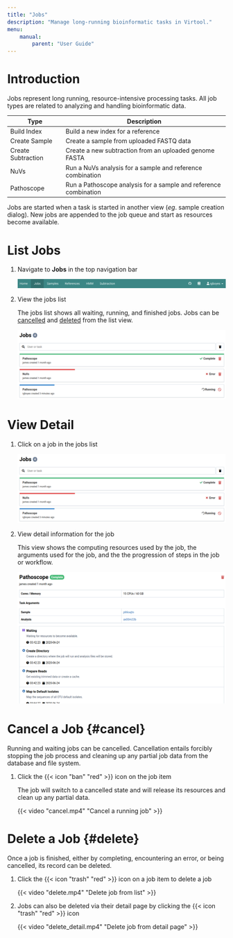 ```yaml
---
title: "Jobs"
description: "Manage long-running bioinformatic tasks in Virtool."
menu:
    manual:
        parent: "User Guide"
---
```


# Introduction

Jobs represent long running, resource-intensive processing tasks. All job types are related to analyzing and handling bioinformatic data.

| Type               | Description                                                      |
| ------------------ | ---------------------------------------------------------------- |
| Build Index        | Build a new index for a reference                                |
| Create Sample      | Create a sample from uploaded FASTQ data                         |
| Create Subtraction | Create a new subtraction from an uploaded genome FASTA           |
| NuVs               | Run a NuVs analysis for a sample and reference combination       |
| Pathoscope         | Run a Pathoscope analysis for a sample and reference combination |

Jobs are started when a task is started in another view (_eg_. sample creation dialog). New jobs are appended to the job queue and start as resources become available.

# List Jobs

1. Navigate to **Jobs** in the top navigation bar

    ![Jobs Navigation](nav.png)

2. View the jobs list

    The jobs list shows all waiting, running, and finished jobs. Jobs can be [cancelled](#cancel) and [deleted](#delete) from the list view.

    ![Jobs List](list.png)

# View Detail

1. Click on a job in the jobs list

    ![Jobs List](list.png)

2. View detail information for the job

    This view shows the computing resources used by the job, the arguments used for the job, and the the progression of steps in the job or workflow.

    ![Jobs Navigation](detail.png)

# Cancel a Job {#cancel}

Running and waiting jobs can be cancelled. Cancellation entails forcibly stopping the job process and cleaning up any partial job data from the database and file system.

1. Click the {{< icon "ban" "red" >}} icon on the job item

    The job will switch to a cancelled state and will release its resources and clean up any partial data.

    {{< video "cancel.mp4" "Cancel a running job" >}}

# Delete a Job {#delete}

Once a job is finished, either by completing, encountering an error, or being cancelled, its record can be deleted.

1. Click the {{< icon "trash" "red" >}} icon on a job item to delete a job

    {{< video "delete.mp4" "Delete job from list" >}}

2. Jobs can also be deleted via their detail page by clicking the {{< icon "trash" "red" >}} icon

    {{< video "delete_detail.mp4" "Delete job from detail page" >}}
